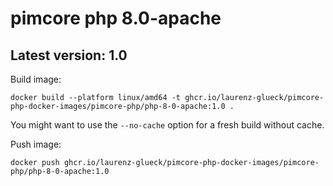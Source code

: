 # pimcore php 8.0-apache

## Latest version: 1.0

Build image: 
```
docker build --platform linux/amd64 -t ghcr.io/laurenz-glueck/pimcore-php-docker-images/pimcore-php/php-8-0-apache:1.0 .
```

You might want to use the `--no-cache` option for a fresh build without cache.

Push image:
```
docker push ghcr.io/laurenz-glueck/pimcore-php-docker-images/pimcore-php/php-8-0-apache:1.0
```
